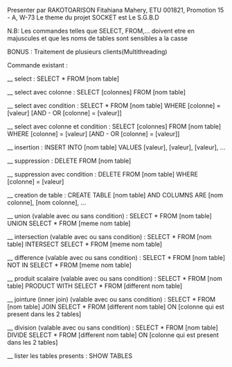 Presenter par RAKOTOARISON Fitahiana Mahery, ETU 001821, Promotion 15 - A, W-73
Le theme du projet SOCKET est Le S.G.B.D

N.B: Les commandes telles que SELECT, FROM,... doivent etre en majuscules et que les noms de tables sont sensibles a la casse

BONUS : Traitement de plusieurs clients(Multithreading)

Commande existant :

__ select : SELECT * FROM [nom table]

__ select avec colonne : SELECT [colonnes] FROM [nom table]

__ select avec condition : SELECT * FROM [nom table] WHERE [colonne] = [valeur] [AND - OR [colonne] = [valeur]]

__ select avec colonne et condition : SELECT [colonnes] FROM [nom table] WHERE [colonne] = [valeur] [AND - OR [colonne] = [valeur]]

__ insertion : INSERT INTO [nom table] VALUES [valeur], [valeur], [valeur], ...

__ suppression : DELETE FROM [nom table]

__ suppression avec condition : DELETE FROM [nom table]  WHERE [colonne] = [valeur]

__ creation de table : CREATE TABLE [nom table] AND COLUMNS ARE [nom colonne], [nom colonne], ...

__ union (valable avec ou sans condition) : SELECT * FROM [nom table] UNION SELECT * FROM [meme nom table]

__ intersection (valable avec ou sans condition) : SELECT * FROM [nom table] INTERSECT SELECT * FROM [meme nom table]

__ difference (valable avec ou sans condition) : SELECT * FROM [nom table] NOT IN SELECT * FROM [meme nom table]

__ produit scalaire (valable avec ou sans condition) : SELECT * FROM [nom table] PRODUCT WITH SELECT * FROM [different nom table]

__ jointure (inner join) (valable avec ou sans condition) :  SELECT * FROM [nom table] JOIN SELECT * FROM [different nom table] ON [colonne qui est present dans les 2 tables]

__ division (valable avec ou sans condition) :  SELECT * FROM [nom table] DIVIDE SELECT * FROM [different nom table] ON [colonne qui est present dans les 2 tables]

__ lister les tables presents : SHOW TABLES

